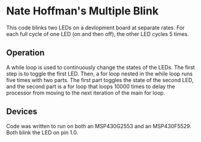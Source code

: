 # Nate Hoffman's Multiple Blink

This code blinks two LEDs on a devlopment board at separate rates. For each full cycle of one LED (on and then off), the other LED cycles 5 times.

## Operation

A while loop is used to continuously change the states of the LEDs. The first step is to toggle the first LED. Then, a for loop nested in the while loop runs five times with two parts. The first part toggles the state of the second LED, and the second part is a for loop that loops 10000 times to delay the processor from moving to the next iteration of the main for loop.

## Devices

Code was written to run on both an MSP430G2553 and an MSP430F5529. Both blink the LED on pin 1.0.
